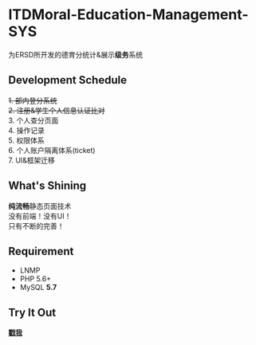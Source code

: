 # ITDMoral-Education-Management-SYS
为ERSD所开发的德育分统计&展示**级务**系统

## Development Schedule
~~1. 部内登分系统  
2. 注册&学生个人信息认证比对~~  
3. 个人查分页面  
4. 操作记录  
5. 权限体系  
6. 个人账户隔离体系(ticket)  
7. UI&框架迁移  

## What's Shining
**纯流畅**静态页面技术  
没有前端！没有UI！  
只有不断的完善！  

## Requirement
- LNMP  
- PHP 5.6+  
- MySQL **5.7**

## **Try** It Out
[**戳我**][1]

[1]:https://itd.mmts.fun